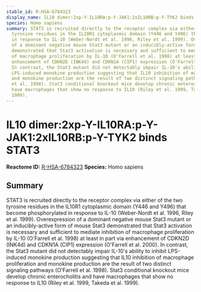 ```yaml
---
stable_id: R-HSA-6784323
display_name: IL10 dimer:2xp-Y-IL10RA:p-Y-JAK1:2xIL10RB:p-Y-TYK2 binds STAT3
species: Homo sapiens
summary: STAT3 is recruited directly to the receptor complex via either of the two
  tyrosine residues in the IL10R1 cytoplasmic domain (Y446 and Y496) that become phosphorylated
  in response to IL-10 (Weber-Nordt et al. 1996, Riley et al. 1999). Overexpression
  of a dominant negative mouse Stat3 mutant or an inducibly-active form of mouse Stat3
  demonstrated that Stat3 activation is necessary and sufficient to mediate inhibition
  of macrophage proliferation by IL-10 (O'Farrell et al. 1998) at least in part via
  enhancement of CDKN2D (INK4d) and CDKN1A (CIP1) expression (O'Farrell et al. 2000).
  In contrast, the Stat3 mutant did not detectably impair IL-10's ability to inhibit
  LPS-induced monokine production suggesting that IL10 inhibition of macrophage proliferation
  and monokine production are the result of two distinct signaling pathways (O'Farrell
  et al. 1998). Stat3 conditional knockout mice develop chronic enterocholitis and
  have macrophages that show no response to IL10 (Riley et al. 1999, Takeda et al.
  1999).
---
```


# IL10 dimer:2xp-Y-IL10RA:p-Y-JAK1:2xIL10RB:p-Y-TYK2 binds STAT3
**Reactome ID:** [R-HSA-6784323](https://reactome.org/content/detail/R-HSA-6784323)
**Species:** Homo sapiens

## Summary

STAT3 is recruited directly to the receptor complex via either of the two tyrosine residues in the IL10R1 cytoplasmic domain (Y446 and Y496) that become phosphorylated in response to IL-10 (Weber-Nordt et al. 1996, Riley et al. 1999). Overexpression of a dominant negative mouse Stat3 mutant or an inducibly-active form of mouse Stat3 demonstrated that Stat3 activation is necessary and sufficient to mediate inhibition of macrophage proliferation by IL-10 (O'Farrell et al. 1998) at least in part via enhancement of CDKN2D (INK4d) and CDKN1A (CIP1) expression (O'Farrell et al. 2000). In contrast, the Stat3 mutant did not detectably impair IL-10's ability to inhibit LPS-induced monokine production suggesting that IL10 inhibition of macrophage proliferation and monokine production are the result of two distinct signaling pathways (O'Farrell et al. 1998). Stat3 conditional knockout mice develop chronic enterocholitis and have macrophages that show no response to IL10 (Riley et al. 1999, Takeda et al. 1999).
